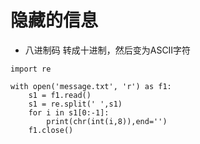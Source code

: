 

# 隐藏的信息

* 八进制码 转成十进制，然后变为ASCII字符
``` 
import re

with open('message.txt', 'r') as f1:
    s1 = f1.read()
    s1 = re.split(' ',s1)
    for i in s1[0:-1]:
        print(chr(int(i,8)),end='')
    f1.close()
```

